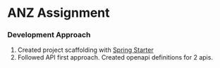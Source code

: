 # ANZ Assignment

### Development Approach
1. Created project scaffolding with [Spring Starter](https://start.spring.io/)
2. Followed API first approach. Created openapi definitions for 2 apis.